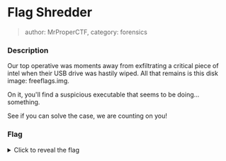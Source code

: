 # Flag Shredder
> author: MrProperCTF, category: forensics

### Description
Our top operative was moments away from exfiltrating a critical piece of intel when their USB drive was hastily wiped. All that remains is this disk image: freeflags.img.

On it, you'll find a suspicious executable that seems to be doing... something.

See if you can solve the case, we are counting on you!
### Flag
<details>
  <summary>Click to reveal the flag</summary>
  UVT{D3l3t3d_But_N0t_D3stRoyEd}
</details>
